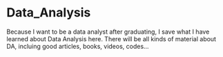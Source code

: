 # Data_Analysis
Because I want to be a data analyst after graduating, I save what I have learned about Data Analysis here.
There will be all kinds of material about DA, incluing good articles, books, videos, codes...
